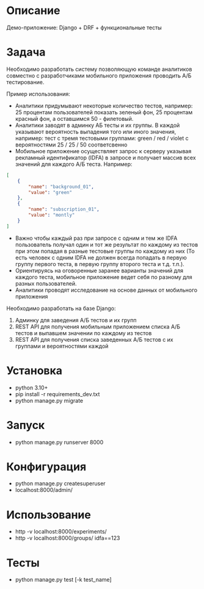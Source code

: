 # Описание

Демо-приложение: Django + DRF + функциональные тесты

# Задача

Необходимо разработать систему позволяющую команде аналитиков совместно с разработчиками мобильного приложения проводить А/Б тестирование.

Пример использования:
- Аналитики придумывают некоторые количество тестов, например:
  25 процентам пользователей показать зеленый фон, 25 процентам красный фон, а оставшимся 50 - филетовый. 
- Аналитики заводят в админку АБ тесты и их группы. В каждой указывают вероятность выпадения того или иного значения, например:
  тест с тремя тестовыми группами: green / red / violet с вероятностями 25 / 25 / 50 соответсвенно 
- Мобильное приложение осуществляет запрос к серверу указывая рекламный идентификатор (IDFA) в запросе и получает массив всех значений для каждого А/Б теста. Например:
```json
[
    {
        "name": "background_01",
        "value": "green"
    },
    {
        "name": "subscription_01",
        "value": "montly"
    }
]
```
- Важно чтобы каждый раз при запросе с одним и тем же IDFA пользователь получал один и тот же результат по каждому из тестов при этом попадая в разные тестовые группы по каждому из них (То есть человек с одним IDFA не должен всегда попадать в первую группу первого теста, в первую группу второго теста и т.д. т.п.).
- Ориентируясь на оговоренные заранее варианты значений для каждого теста, мобильное приложение ведет себя по разному для разных пользователей.
- Аналитики проводят исследование на основе данных от мобильного приложения

Необходимо разработать на базе Django:
1. Админку для заведения А/Б тестов и их групп
2. REST API для получения мобильным приложением списка А/Б тестов и выпавшем значении по каждому из тестов
3. REST API для получения списка заведенных А/Б тестов с их группами и вероятностями каждой

# Установка

- python 3.10+
- pip install -r requirements_dev.txt
- python manage.py migrate

# Запуск

- python manage.py runserver 8000

# Конфигурация

- python manage.py createsuperuser
- localhost:8000/admin/

# Использование

- http -v localhost:8000/experiments/
- http -v localhost:8000/groups/ idfa==123

# Тесты

- python manage.py test [-k test_name]
